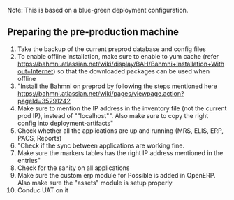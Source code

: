 Note: This is based on a blue-green deployment configuration.

## Preparing the pre-production machine
1. Take the backup of the current preprod database and config files
2. To enable offline installation, make sure to enable to yum cache (refer https://bahmni.atlassian.net/wiki/display/BAH/Bahmni+Installation+Without+Internet) so that the downloaded packages can be used when offline
3. "Install the Bahmni on preprod by following the steps mentioned here
https://bahmni.atlassian.net/wiki/pages/viewpage.action?pageId=35291242
4. Make sure to mention the IP address in the inventory file (not the current prod IP), instead of ""localhost"". Also make sure to copy the right config into deployment-artifacts"
5. Check whether all the applications are up and running (MRS, ELIS, ERP, PACS, Reports)
6. "Check if the sync between applications are working fine.
7. Make sure the markers tables has the right IP address mentioned in the entries"
8. Check for the sanity on all applications
9. Make sure the custom erp module for Possible is added in OpenERP. Also make sure the "assets" module is setup properly
10. Conduc UAT on it 